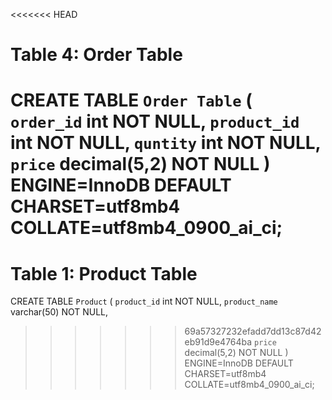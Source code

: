 <<<<<<< HEAD
# Table 4: Order Table

CREATE TABLE `Order Table` (
  `order_id` int NOT NULL,
  `product_id` int NOT NULL,
  `quntity` int NOT NULL,
  `price` decimal(5,2) NOT NULL
) ENGINE=InnoDB DEFAULT CHARSET=utf8mb4 COLLATE=utf8mb4_0900_ai_ci;
=======
# Table 1: Product Table 

CREATE TABLE `Product` (
  `product_id` int NOT NULL,
  `product_name` varchar(50) NOT NULL,
>>>>>>> 69a57327232efadd7dd13c87d42eb91d9e4764ba
  `price` decimal(5,2) NOT NULL
) ENGINE=InnoDB DEFAULT CHARSET=utf8mb4 COLLATE=utf8mb4_0900_ai_ci;
